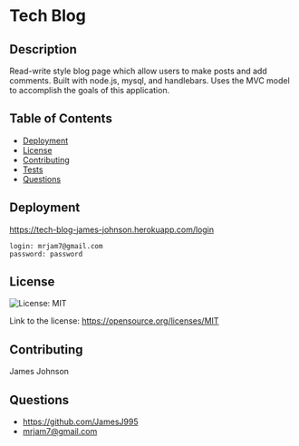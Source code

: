 # Tech Blog

## Description

Read-write style blog page which allow users to make posts and add comments. Built with node.js, mysql, and handlebars. Uses the MVC model to accomplish the goals of this application.

## Table of Contents

- [Deployment](#deployment)
- [License](#license)
- [Contributing](#Contributing)
- [Tests](#tests)
- [Questions](#questions)

## Deployment

https://tech-blog-james-johnson.herokuapp.com/login

    login: mrjam7@gmail.com
    password: password

## License

![License: MIT](https://img.shields.io/badge/License-MIT-yellow.svg)

Link to the license: https://opensource.org/licenses/MIT

## Contributing

James Johnson

## Questions

- https://github.com/JamesJ995
- mrjam7@gmail.com
